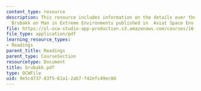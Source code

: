 ```yaml
---
content_type: resource
description: This resource includes information on the details over the journal by
  Brubakk on Man in Extreme Environments published in  Aviat Space Env Med.
file: https://ol-ocw-studio-app-production.s3.amazonaws.com/courses/16-423j-aerospace-biomedical-and-life-support-engineering-spring-2006/9e5c473783f561a12ab7f42efc49ec0d_brubakk.pdf
file_type: application/pdf
learning_resource_types:
- Readings
parent_title: Readings
parent_type: CourseSection
resourcetype: Document
title: brubakk.pdf
type: OCWFile
uid: 9e5c4737-83f5-61a1-2ab7-f42efc49ec0d
---
```

